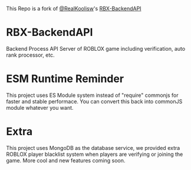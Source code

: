 This Repo is a fork of [@RealKoolisw](https://github.com/RealKoolisw)'s [RBX-BackendAPI](https://github.com/RealKoolisw/RBX-BackendAPI)

# RBX-BackendAPI

Backend Process API Server of ROBLOX game including verification, auto rank processor, etc.

# ESM Runtime Reminder

This project uses ES Module system instead of "require" commonjs for faster and stable performace.
You can convert this back into commonJS module whatever you want.

# Extra

This project uses MongoDB as the database service, we provided extra ROBLOX player blacklist system when players are verifying or joining the game.
More cool and new features coming soon.

